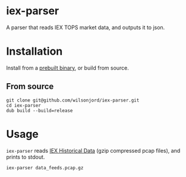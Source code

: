 # iex-parser

A parser that reads IEX TOPS market data, and outputs it to json.

# Installation

Install from a [prebuilt binary](https://github.com/wilsonjord/iex-parser/releases/latest), or build from source.

## From source

```shell
git clone git@github.com/wilsonjord/iex-parser.git
cd iex-parser
dub build --build=release
```

# Usage

`iex-parser` reads [IEX Historical Data](https://iextrading.com/trading/market-data) (gzip compressed pcap files),
and prints to stdout.

```shell
iex-parser data_feeds.pcap.gz
```
